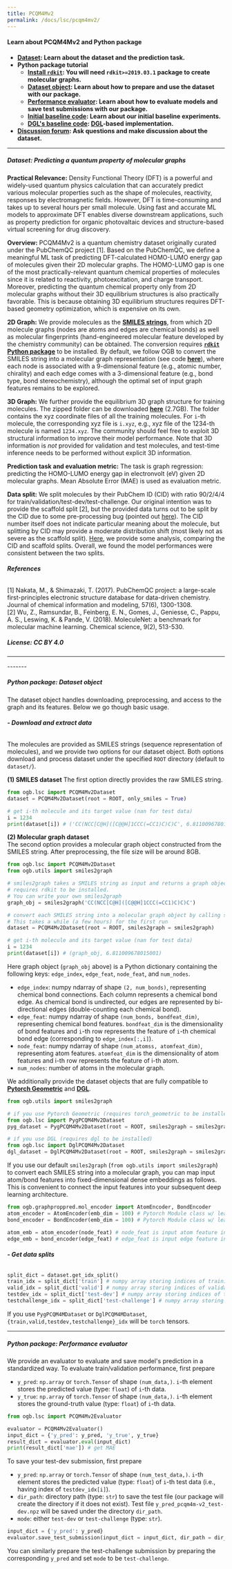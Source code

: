 ```yaml
---
title: PCQM4Mv2
permalink: /docs/lsc/pcqm4mv2/
---
```


#### **Learn about PCQM4Mv2 and Python package**
- **[Dataset](#dataset): Learn about the dataset and the prediction task.**
- **Python package tutorial**
    - **[Install `rdkit`](https://pypi.org/project/rdkit-pypi/): You will need `rdkit>=2019.03.1` package to create molecular graphs.**
    - **[Dataset object](#dataset_object): Learn about how to prepare and use the dataset with our package.**
    - **[Performance evaluator](#evaluator): Learn about how to evaluate models and save test submissions with our package.**
    - **[Initial baseline code](https://github.com/snap-stanford/ogb/tree/master/examples/lsc/pcqm4m-v2): Learn about our initial baseline experiments.**
    - **[DGL's baseline code](https://github.com/dmlc/dgl/tree/master/examples/pytorch/ogb_lsc/PCQM4M): [DGL](https://www.dgl.ai/)-based implementation.**
- **[Discussion forum](https://github.com/snap-stanford/ogb/discussions/categories/pcqm4m-lsc): Ask questions and make discussion about the dataset.**

<a name="dataset"/>

------
##### **Dataset: Predicting a quantum property of molecular graphs**

**Practical Relevance:**
Density Functional Theory (DFT) is a powerful and widely-used quantum physics calculation that can accurately predict various molecular properties such as the shape of molecules, reactivity, responses by electromagnetic fields. 
However, DFT is time-consuming and takes up to several hours per small molecule.
Using fast and accurate ML models to approximate DFT enables diverse downstream applications, such as property prediction for organic photovaltaic devices and structure-based virtual screening for drug discovery.

**Overview:**
PCQM4Mv2 is a quantum chemistry dataset originally curated under the PubChemQC project [1].
Based on the PubChemQC, we define a meaningful ML task of predicting DFT-calculated HOMO-LUMO energy gap of molecules given their 2D molecular graphs.
The HOMO-LUMO gap is one of the most practically-relevant quantum chemical properties of molecules since it is related to reactivity, photoexcitation, and charge transport.
Moreover, predicting the quantum chemical property only from 2D molecular graphs without their 3D equilibrium structures is also practically favorable. This is because obtaining 3D equilibrium structures requires DFT-based geometry optimization, which is expensive on its own.

**2D Graph:**
We provide molecules as the **[SMILES strings](https://en.wikipedia.org/wiki/Simplified_molecular-input_line-entry_system)**, from which 2D molecule graphs (nodes are atoms and edges are chemical bonds) as well as molecular fingerprints (hand-engineered molecular feature developed by the chemistry community) can be obtained. 
The conversion requires **[`rdkit` Python package](https://www.rdkit.org/docs/Install.html)** to be installed.
By default, we follow OGB to convert the SMILES string into a molecular graph representation (see code **[here](https://github.com/snap-stanford/ogb/blob/master/ogb/utils/mol.py#L6)**), where each node is associated with a 9-dimensional feature (e.g., atomic number, chirality) and each edge comes with a 3-dimensional feature (e.g., bond type, bond stereochemistry), although the optimal set of input graph features remains to be explored.

**3D Graph:**
We further provide the equilibrium 3D graph structure for training molecules. The zipped folder can be downloaded **[here](http://ogb-data.stanford.edu/data/lsc/pcqm4m-v2_xyz.zip)** (2.7GB). The folder contains the xyz coordinate files of all the training molecules. For `i`-th molecule, the corresponding xyz file is `i.xyz`, e.g., xyz file of the 1234-th molecule is named `1234.xyz`. The community should feel free to exploit 3D structural information to improve their model performance. Note that 3D information is *not* provided for validation and test molecules, and test-time inference needs to be performed without explicit 3D information.

**Prediction task and evaluation metric:**
The task is graph regression: predicting the HOMO-LUMO energy gap in electronvolt (eV) given 2D molecular graphs. Mean Absolute Error (MAE) is used as evaluation metric.

**Data split:**
We split molecules by their PubChem ID (CID) with ratio 90/2/4/4 for train/validation/test-dev/test-challenge. 
Our original intention was to provide the scaffold split [2], but the provided data turns out to be split by the CID due to some pre-processing bug (pointed out [here](https://github.com/snap-stanford/ogb/discussions/162)).
The CID number itself does not indicate particular meaning about the molecule, but splitting by CID may provide a moderate distribution shift (most likely not as severe as the scaffold split). [Here](https://github.com/snap-stanford/ogb/discussions/162#discussioncomment-637529), we provide some analysis, comparing the CID and scaffold splits.
Overall, we found the model performances were consistent between the two splits.

###### **References**
[1] Nakata, M., & Shimazaki, T. (2017). PubChemQC project: a large-scale first-principles electronic structure database for data-driven chemistry. Journal of chemical information and modeling, 57(6), 1300-1308. <br/>
[2] Wu, Z., Ramsundar, B., Feinberg, E. N., Gomes, J., Geniesse, C., Pappu, A. S., Leswing, K. & Pande, V. (2018). MoleculeNet: a benchmark for molecular machine learning. Chemical science, 9(2), 513-530.

##### License: CC BY 4.0


---------------

<a name="dataset_object"/>
-------

##### **Python package: Dataset object**
The dataset object handles downloading, preprocessing, and access to the graph and its features. Below we go though basic usage.

###### **- Download and extract data**
The molecules are provided as SMILES strings (sequence representation of molecules), and we provide two options for our dataset object.
Both options download and process dataset under the specified `ROOT` directory (default to `dataset/`).

**(1) SMILES dataset**
The first option directly provides the raw SMILES string.
```python
from ogb.lsc import PCQM4Mv2Dataset
dataset = PCQM4Mv2Dataset(root = ROOT, only_smiles = True)

# get i-th molecule and its target value (nan for test data)
i = 1234
print(dataset[i]) # ('CC(NCC[C@H]([C@@H]1CCC(=CC1)C)C)C', 6.811009678015001)
```

**(2) Molecular graph dataset**
<br/>
The second option provides a molecular graph object constructed from the SMILES string.
After preprocessing, the file size will be around 8GB.
<a name="evaluator"/>
```python
from ogb.lsc import PCQM4Mv2Dataset
from ogb.utils import smiles2graph

# smiles2graph takes a SMILES string as input and returns a graph object
# requires rdkit to be installed.
# You can write your own smiles2graph
graph_obj = smiles2graph('CC(NCC[C@H]([C@@H]1CCC(=CC1)C)C)C')

# convert each SMILES string into a molecular graph object by calling smiles2graph
# This takes a while (a few hours) for the first run
dataset = PCQM4Mv2Dataset(root = ROOT, smiles2graph = smiles2graph)

# get i-th molecule and its target value (nan for test data)
i = 1234
print(dataset[i]) # (graph_obj, 6.811009678015001)
```
Here graph object (`graph_obj` above) is a Python dictionary containing the following keys: `edge_index`, `edge_feat`, `node_feat`, and `num_nodes`.
- `edge_index`: numpy ndarray of shape `(2, num_bonds)`, representing chemical bond connections. Each column represents a chemical bond edge. As chemical bond is undirected, our edges are represented by bi-directional edges (double-counting each chemical bond).
- `edge_feat`: numpy ndarray of shape `(num_bonds, bondfeat_dim)`, representing chemical bond features. `bondfeat_dim` is the dimensionality of bond features and `i`-th row represents the feature of `i`-th chemical bond edge (corresponding to `edge_index[:,i]`). 
- `node_feat`: numpy ndarray of shape `(num_atomss, atomfeat_dim)`, representing atom features. `atomfeat_dim` is the dimensionality of atom features and i-th row represents the feature of i-th atom. 
- `num_nodes`: number of atoms in the molecular graph.

We additionally provide the dataset objects that are fully compatible to **[Pytorch Geometric](https://pytorch-geometric.readthedocs.io/en/latest/)** and **[DGL](https://www.dgl.ai/)**.
```python
from ogb.utils import smiles2graph

# if you use Pytorch Geometric (requires torch_geometric to be installed)
from ogb.lsc import PygPCQM4Mv2Dataset
pyg_dataset = PygPCQM4Mv2Dataset(root = ROOT, smiles2graph = smiles2graph)

# if you use DGL (requires dgl to be installed)
from ogb.lsc import DglPCQM4Mv2Dataset
dgl_dataset = DglPCQM4Mv2Dataset(root = ROOT, smiles2graph = smiles2graph)
```


If you use our default `smiles2graph` (`from ogb.utils import smiles2graph`) to convert each SMILES string into a molecular graph, you can map input atom/bond features into fixed-dimensional dense embeddings as follows. This is convenient to connect the input features into your subsequent deep learning architecture.
```python
from ogb.graphproppred.mol_encoder import AtomEncoder, BondEncoder
atom_encoder = AtomEncoder(emb_dim = 100) # Pytorch Module class w/ learnable parameters
bond_encoder = BondEncoder(emb_dim = 100) # Pytorch Module class w/ learnable parameters

atom_emb = atom_encoder(node_feat) # node_feat is input atom feature in Pytorch Tensor
edge_emb = bond_encoder(edge_feat) # edge_feat is input edge feature in Pytorch Tensor
```

###### **- Get data splits**
```python
split_dict = dataset.get_idx_split()
train_idx = split_dict['train'] # numpy array storing indices of training molecules
valid_idx = split_dict['valid'] # numpy array storing indices of validation molecules
testdev_idx = split_dict['test-dev'] # numpy array storing indices of test-dev molecules
testchallenge_idx = split_dict['test-challenge'] # numpy array storing indices of test-challenge molecules
```
If you use `PygPCQM4MDataset` or `DglPCQM4MDataset`, `{train,valid,testdev,testchallenge}_idx` will be `torch` tensors.

<a name="evaluator"/>

--------------

##### **Python package: Performance evaluator**
We provide an evaluator to evaluate and save model's prediction in a standardized way.
To evaluate train/validation performance, first prepare 
- `y_pred`: `np.array` or `torch.Tensor` of shape `(num_data,)`. `i`-th element stores the predicted value (type: `float`) of `i`-th data.
- `y_true`: `np.array` of `torch.Tensor` of shape `(num_data,)`. `i`-th element stores the ground-truth value (type: `float`) of `i`-th data.

```python
from ogb.lsc import PCQM4Mv2Evaluator

evaluator = PCQM4Mv2Evaluator()
input_dict = {'y_pred': y_pred, 'y_true', y_true}
result_dict = evaluator.eval(input_dict)
print(result_dict['mae']) # get MAE
```

To save your test-dev submission, first prepare 
- `y_pred`: `np.array` or `torch.Tensor` of shape `(num_test_data,)`. `i`-th element stores the predicted value (type: `float`) of `i`-th test data (i.e., having index of `testdev_idx[i]`).
- `dir_path`: directory path (type: `str`) to save the test file (our package will create the directory if it does not exist). Test file `y_pred_pcqm4m-v2_test-dev.npz` will be saved under the directory `dir_path`.
- `mode`: either `test-dev` or `test-challenge` (type: `str`).

```python
input_dict = {'y_pred': y_pred}
evaluator.save_test_submission(input_dict = input_dict, dir_path = dir_path, mode = 'test-dev')
```

You can similarly prepare the test-challenge submission by preparing the corresponding `y_pred` and set `mode` to be `test-challenge`.